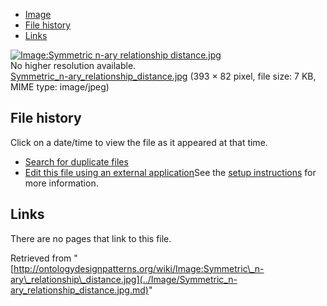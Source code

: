 * [Image](../Image/Symmetric_n-ary_relationship_distance.jpg.md#file)
* [File history](../Image/Symmetric_n-ary_relationship_distance.jpg.md#filehistory)
* [Links](../Image/Symmetric_n-ary_relationship_distance.jpg.md#filelinks)

[![Image:Symmetric n-ary relationship distance.jpg](../../../images/b/bd/Symmetric_n-ary_relationship_distance.jpg)](../../../images/b/bd/Symmetric_n-ary_relationship_distance.jpg)  
No higher resolution available.  
[Symmetric\_n-ary\_relationship\_distance.jpg](../../../images/b/bd/Symmetric_n-ary_relationship_distance.jpg)‎ (393 × 82 pixel, file size: 7 KB, MIME type: image/jpeg)

## File history

Click on a date/time to view the file as it appeared at that time.



  
* [Search for duplicate files](http://ontologydesignpatterns.org/wiki/Special:FileDuplicateSearch/Symmetric_n-ary_relationship_distance.jpg "Special:FileDuplicateSearch/Symmetric n-ary relationship distance.jpg")
* [Edit this file using an external application](http://ontologydesignpatterns.org/wiki/index.php?title=Image:Symmetric_n-ary_relationship_distance.jpg&action=edit&externaledit=true&mode=file "Image:Symmetric n-ary relationship distance.jpg")See the [setup instructions](http://www.mediawiki.org/wiki/Manual:External_editors "http://www.mediawiki.org/wiki/Manual:External_editors") for more information.

## Links



There are no pages that link to this file.




Retrieved from "[http://ontologydesignpatterns.org/wiki/Image:Symmetric\_n-ary\_relationship\_distance.jpg](../Image/Symmetric_n-ary_relationship_distance.jpg.md)"